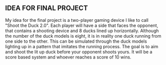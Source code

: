 ## IDEA FOR FINAL PROJECT

   My idea for the final project is a two-player gaming device I like to call "Shoot the Duck 2.0". Each player will have a side that faces the opponent, that contains a shooting device and 8 ducks lined up horizontally. Although the number of the duck models is eight, it is in reality one duck running from one side to the other. This can be simulated through the duck models lighting up in a pattern that 
imitates the running process. The goal is to aim and shoot the lit up duck before your opponent shoots yours. It will be a score based system and whoever reaches a score of 10 wins. 
